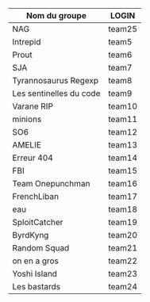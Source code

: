 Nom du groupe | LOGIN
------------- | -------------
NAG | team25
Intrepid | team5
Prout | team6
SJA | team7
Tyrannosaurus Regexp | team8
Les sentinelles du code | team9
Varane RIP | team10
minions | team11
SO6 | team12
AMELIE | team13
Erreur 404 | team14
FBI | team15
Team Onepunchman | team16
FrenchLiban | team17
eau | team18
SploitCatcher | team19
ByrdKyng | team20
Random Squad | team21
on en a gros | team22
Yoshi Island | team23
Les bastards | team24
